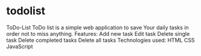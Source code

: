 # todolist
ToDo-List
ToDo list is a simple web application to save Your daily tasks in order not to miss anything.
Features: 
Add new task
Edit task
Delete single task
Delete completed tasks
Delete all tasks
Technologies used:
HTML
CSS
JavaScript
